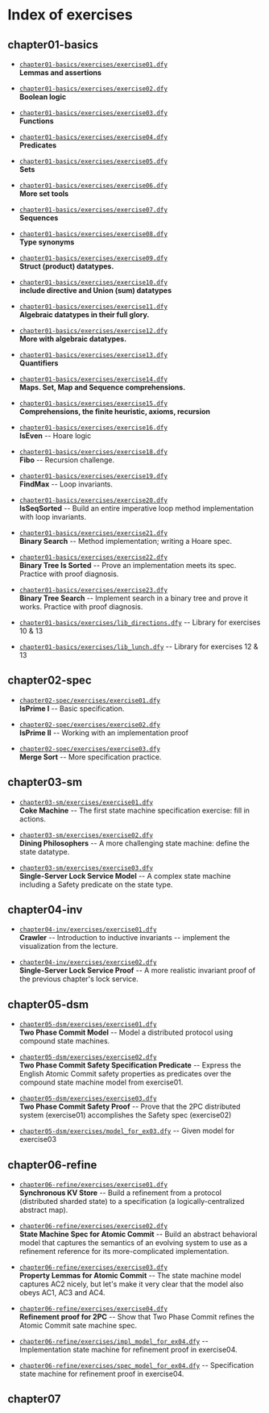 # Index of exercises

## chapter01-basics

- [`chapter01-basics/exercises/exercise01.dfy`](chapter01-basics/exercises/exercise01.dfy)<br>**Lemmas and assertions**

- [`chapter01-basics/exercises/exercise02.dfy`](chapter01-basics/exercises/exercise02.dfy)<br>**Boolean logic**

- [`chapter01-basics/exercises/exercise03.dfy`](chapter01-basics/exercises/exercise03.dfy)<br>**Functions**

- [`chapter01-basics/exercises/exercise04.dfy`](chapter01-basics/exercises/exercise04.dfy)<br>**Predicates**

- [`chapter01-basics/exercises/exercise05.dfy`](chapter01-basics/exercises/exercise05.dfy)<br>**Sets**

- [`chapter01-basics/exercises/exercise06.dfy`](chapter01-basics/exercises/exercise06.dfy)<br>**More set tools**

- [`chapter01-basics/exercises/exercise07.dfy`](chapter01-basics/exercises/exercise07.dfy)<br>**Sequences**

- [`chapter01-basics/exercises/exercise08.dfy`](chapter01-basics/exercises/exercise08.dfy)<br>**Type synonyms**

- [`chapter01-basics/exercises/exercise09.dfy`](chapter01-basics/exercises/exercise09.dfy)<br>**Struct (product) datatypes.**

- [`chapter01-basics/exercises/exercise10.dfy`](chapter01-basics/exercises/exercise10.dfy)<br>**include directive and Union (sum) datatypes**

- [`chapter01-basics/exercises/exercise11.dfy`](chapter01-basics/exercises/exercise11.dfy)<br>**Algebraic datatypes in their full glory.**

- [`chapter01-basics/exercises/exercise12.dfy`](chapter01-basics/exercises/exercise12.dfy)<br>**More with algebraic datatypes.**

- [`chapter01-basics/exercises/exercise13.dfy`](chapter01-basics/exercises/exercise13.dfy)<br>**Quantifiers**

- [`chapter01-basics/exercises/exercise14.dfy`](chapter01-basics/exercises/exercise14.dfy)<br>**Maps. Set, Map and Sequence comprehensions.**

- [`chapter01-basics/exercises/exercise15.dfy`](chapter01-basics/exercises/exercise15.dfy)<br>**Comprehensions, the finite heuristic, axioms, recursion**

- [`chapter01-basics/exercises/exercise16.dfy`](chapter01-basics/exercises/exercise16.dfy)<br>**IsEven** -- Hoare logic

- [`chapter01-basics/exercises/exercise18.dfy`](chapter01-basics/exercises/exercise18.dfy)<br>**Fibo** -- Recursion challenge.

- [`chapter01-basics/exercises/exercise19.dfy`](chapter01-basics/exercises/exercise19.dfy)<br>**FindMax** -- Loop invariants.

- [`chapter01-basics/exercises/exercise20.dfy`](chapter01-basics/exercises/exercise20.dfy)<br>**IsSeqSorted** -- Build an entire imperative loop method implementation with loop invariants.

- [`chapter01-basics/exercises/exercise21.dfy`](chapter01-basics/exercises/exercise21.dfy)<br>**Binary Search** -- Method implementation; writing a Hoare spec.

- [`chapter01-basics/exercises/exercise22.dfy`](chapter01-basics/exercises/exercise22.dfy)<br>**Binary Tree Is Sorted** -- Prove an implementation meets its spec. Practice with proof diagnosis.

- [`chapter01-basics/exercises/exercise23.dfy`](chapter01-basics/exercises/exercise23.dfy)<br>**Binary Tree Search** -- Implement search in a binary tree and prove it works. Practice with proof diagnosis.

- [`chapter01-basics/exercises/lib_directions.dfy`](chapter01-basics/exercises/lib_directions.dfy) -- Library for exercises 10 & 13

- [`chapter01-basics/exercises/lib_lunch.dfy`](chapter01-basics/exercises/lib_lunch.dfy) -- Library for exercises 12 & 13

## chapter02-spec

- [`chapter02-spec/exercises/exercise01.dfy`](chapter02-spec/exercises/exercise01.dfy)<br>**IsPrime I** -- Basic specification.

- [`chapter02-spec/exercises/exercise02.dfy`](chapter02-spec/exercises/exercise02.dfy)<br>**IsPrime II** -- Working with an implementation proof

- [`chapter02-spec/exercises/exercise03.dfy`](chapter02-spec/exercises/exercise03.dfy)<br>**Merge Sort** -- More specification practice.

## chapter03-sm

- [`chapter03-sm/exercises/exercise01.dfy`](chapter03-sm/exercises/exercise01.dfy)<br>**Coke Machine** -- The first state machine specification exercise: fill in actions.

- [`chapter03-sm/exercises/exercise02.dfy`](chapter03-sm/exercises/exercise02.dfy)<br>**Dining Philosophers** -- A more challenging state machine: define the state datatype.

- [`chapter03-sm/exercises/exercise03.dfy`](chapter03-sm/exercises/exercise03.dfy)<br>**Single-Server Lock Service Model** -- A complex state machine including a Safety predicate on the state type.

## chapter04-inv

- [`chapter04-inv/exercises/exercise01.dfy`](chapter04-inv/exercises/exercise01.dfy)<br>**Crawler** -- Introduction to inductive invariants -- implement the visualization from the lecture.

- [`chapter04-inv/exercises/exercise02.dfy`](chapter04-inv/exercises/exercise02.dfy)<br>**Single-Server Lock Service Proof** -- A more realistic invariant proof of the previous chapter's lock service.

## chapter05-dsm

- [`chapter05-dsm/exercises/exercise01.dfy`](chapter05-dsm/exercises/exercise01.dfy)<br>**Two Phase Commit Model** -- Model a distributed protocol using compound state machines.

- [`chapter05-dsm/exercises/exercise02.dfy`](chapter05-dsm/exercises/exercise02.dfy)<br>**Two Phase Commit Safety Specification Predicate** -- Express the English Atomic Commit safety properties as predicates over the compound state machine model from exercise01.

- [`chapter05-dsm/exercises/exercise03.dfy`](chapter05-dsm/exercises/exercise03.dfy)<br>**Two Phase Commit Safety Proof** -- Prove that the 2PC distributed system (exercise01) accomplishes the Safety spec (exercise02)

- [`chapter05-dsm/exercises/model_for_ex03.dfy`](chapter05-dsm/exercises/model_for_ex03.dfy) -- Given model for exercise03

## chapter06-refine

- [`chapter06-refine/exercises/exercise01.dfy`](chapter06-refine/exercises/exercise01.dfy)<br>**Synchronous KV Store** -- Build a refinement from a protocol (distributed sharded state) to a specification (a logically-centralized abstract map).

- [`chapter06-refine/exercises/exercise02.dfy`](chapter06-refine/exercises/exercise02.dfy)<br>**State Machine Spec for Atomic Commit** -- Build an abstract behavioral model that captures the semantics of an evolving system to use as a refinement reference for its more-complicated implementation.

- [`chapter06-refine/exercises/exercise03.dfy`](chapter06-refine/exercises/exercise03.dfy)<br>**Property Lemmas for Atomic Commit** -- The state machine model captures AC2 nicely, but let's make it very clear that the model also obeys AC1, AC3 and AC4.

- [`chapter06-refine/exercises/exercise04.dfy`](chapter06-refine/exercises/exercise04.dfy)<br>**Refinement proof for 2PC** -- Show that Two Phase Commit refines the Atomic Commit sate machine spec.

- [`chapter06-refine/exercises/impl_model_for_ex04.dfy`](chapter06-refine/exercises/impl_model_for_ex04.dfy) -- Implementation state machine for refinement proof in exercise04.

- [`chapter06-refine/exercises/spec_model_for_ex04.dfy`](chapter06-refine/exercises/spec_model_for_ex04.dfy) -- Specification state machine for refinement proof in exercise04.

## chapter07

